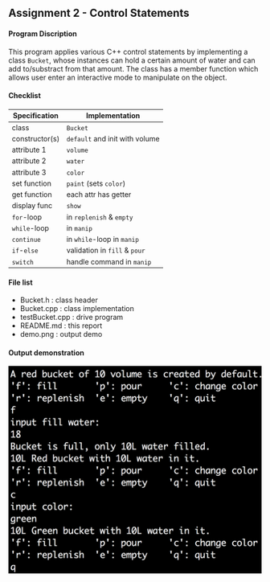 ## Assignment 2 - Control Statements

#### Program Discription

This program applies various C++ control statements by implementing a class `Bucket`, whose instances can hold a certain amount of water and can add to/substract from that amount. The class has a member function which allows user enter an interactive mode to manipulate on the object.

#### Checklist

Specification  |Implementation 
---------------|---------------
class          |`Bucket`
constructor(s) |`default` and init with volume
attribute 1    |`volume`
attribute 2    |`water`
attribute 3    |`color`
set function   |`paint` (sets `color`)
get function   |each attr has getter
display func   |`show`
`for`-loop     |in `replenish` & `empty`
`while`-loop   |in `manip`
`continue`     |in `while`-loop in `manip`
`if`-`else`    |validation in `fill` & `pour`
`switch`       |handle command in `manip`

#### File list

- Bucket.h : class header
- Bucket.cpp : class implementation
- testBucket.cpp : drive program
- README.md : this report
- demo.png : output demo 

#### Output demonstration

![alt text](https://github.com/cygwins/learnCpp11/blob/master/Program%202%20-%20Control%20Statements/demo.png?raw=true "demo")
